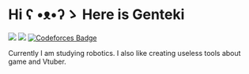 # Hi ʕ •ᴥ•ʔゝ Here is Genteki
[![](https://img.shields.io/badge/-Bilibili-EC6791)](https://space.bilibili.com/474104136) [![](https://img.shields.io/badge/LinkedIn-blue)](https://www.linkedin.com/in/kaiyuanzhang-zz/) [![Codeforces Badge](https://codeforces-readme-stats.vercel.app/api/badge?username=Genteki)](https://codeforces.com/profile/Genteki)

Currently I am studying robotics. I also like creating useless tools about game and Vtuber.

